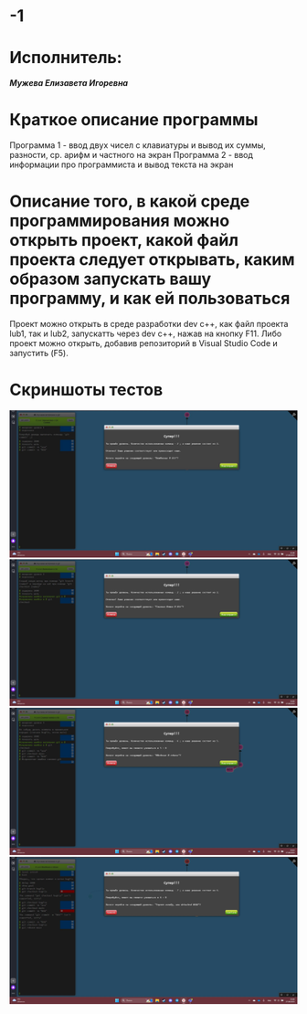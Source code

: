 # -1
# Исполнитель:
***Мужева Елизавета Игоревна***
# Краткое описание программы
Программа 1 - ввод двух чисел с клавиатуры и вывод их суммы, разности, ср. арифм и частного на экран
Программа 2 - ввод информации про программиста и вывод текста на экран
# Описание того, в какой среде программирования можно открыть проект, какой файл проекта следует открывать, каким образом запускать вашу программу, и как ей пользоваться
Проект можно открыть в среде разработки dev c++, как файл проекта lub1, так и lub2, запускатть через dev c++, нажав на кнопку F11.
Либо проект можно открыть, добавив репозиторий в Visual Studio Code и запустить (F5).
# Скриншоты тестов
![alt text](https://github.com/El1zavetaa/-1/blob/main/тест%201.jpg)
![alt text](https://github.com/El1zavetaa/-1/blob/main/тест%202.jpg)
![alt text](https://github.com/El1zavetaa/-1/blob/main/тест%203.jpg)
![alt text](https://github.com/El1zavetaa/-1/blob/main/тест%204.jpg)
